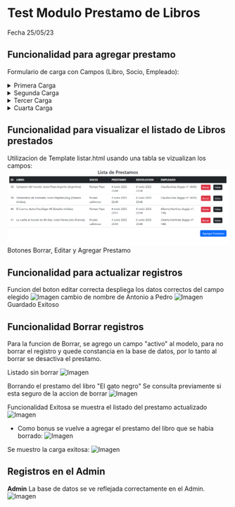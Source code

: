 # Test Modulo Prestamo de Libros
Fecha 25/05/23
## Funcionalidad para agregar prestamo
 
Formulario de carga con Campos (Libro, Socio, Empleado):
<details><summary>Primera Carga</summary>

![Imagen](assets/images/prestamolibros/primeracarga.png)

Carga Exitosa   

</details>

<details><summary>Segunda Carga</summary>

![Imagen](assets/images/prestamolibros/segundacarga.png)

Segunda carga, intento realizar prestamo de un libro el cual ya estaba en prestamo...
  
 reintentando...  

 ![Imagen](assets/images/prestamolibros/segundacarga2.png)  
  
 Carga exitosa: Se corrigio agregando un validar en el campo del libro, con solo cambiar a un libro disponible se puede realizar la carga exitosa

</details>

<details><summary>Tercer Carga</summary>

![Imagen](assets/images/prestamolibros/tercercarga.png)

Carga exitosa: Se realizo carga con un socio que ya tenia un prestamo de otro libro

</details>

<details><summary>Cuarta Carga</summary>

![Imagen](assets/images/prestamolibros/cuartacarga.png)

Carga exitosa: Se cambio de socio y de empleado, carga exitosa.

</details>

## Funcionalidad para visualizar el listado de Libros prestados
Utilizacion de Template listar.html usando una tabla se vizualizan los campos:
![Imagen](assets/images/prestamolibros/listado.png)
Botones Borrar, Editar y Agregar Prestamo

## Funcionalidad para actualizar registros
Funcion del boton editar correcta despliega los datos correctos del campo elegido
![Imagen](assets/images/prestamolibro/editar.png)
cambio de nombre de Antonio a Pedro
![Imagen](assets/images/prestamolibro/modificado.png)
Guardado Exitoso

## Funcionalidad Borrar registros
Para la funcion de Borrar, se agrego un campo "activo" al modelo, para no borrar el registro y quede constancia en la base de datos, por lo tanto al borrar se desactiva el prestamo.

Listado sin borrar 
![Imagen](assets/images/prestamolibro/listado2.png)

Borrando el prestamo del libro "El gato negro"
    Se consulta previamente si esta seguro de la accion de borrar
![Imagen](assets/images/prestamolibro/borrandoc.png)

Funcionalidad Exitosa se muestra el listado del prestamo actualizado 
![Imagen](assets/images/prestamolibro/listado3.png)

* Como bonus se vuelve a agregar el prestamo del libro que se habia borrado:
![Imagen](assets/images/prestamolibro/agregandoprestamo.png)

Se muestro la carga exitosa:
![Imagen](assets/images/prestamolibro/listadofinal.png)



## Registros en el Admin 
**Admin**
La base de datos se ve reflejada correctamente en el Admin.
![Imagen](assets/images/prestamolibro/admin.jpg)

